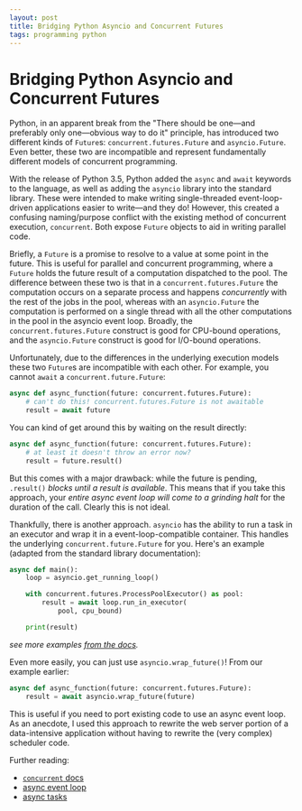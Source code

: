 ```yaml
---
layout: post
title: Bridging Python Asyncio and Concurrent Futures
tags: programming python
---
```


# Bridging Python Asyncio and Concurrent Futures

Python, in an apparent break from the "There should be one—and preferably only
one—obvious way to do it" principle, has introduced two different kinds of
`Future`s: `concurrent.futures.Future` and `asyncio.Future`. Even better, these
two are incompatible and represent fundamentally different models of concurrent
programming.

With the release of Python 3.5, Python added the `async` and `await` keywords to
the language, as well as adding the `asyncio` library into the standard library.
These were intended to make writing single-threaded event-loop-driven applications
easier to write—and they do! However, this created a confusing naming/purpose
conflict with the existing method of concurrent execution, `concurrent`. Both
expose `Future` objects to aid in writing parallel code.

Briefly, a `Future` is a promise to resolve to a value at some point in the
future. This is useful for parallel and concurrent programming, where a `Future`
holds the future result of a computation dispatched to the pool. The difference
between these two is that in a `concurrent.futures.Future` the computation occurs
on a separate process and happens *concurrently* with the rest of the jobs in
the pool, whereas with an `asyncio.Future` the computation is performed on a
single thread with all the other computations in the pool in the asyncio event
loop. Broadly, the `concurrent.futures.Future` construct is good for CPU-bound
operations, and the `asyncio.Future` construct is good for I/O-bound operations.

Unfortunately, due to the differences in the underlying execution models these
two `Future`s are incompatible with each other. For example, you cannot `await`
a `concurrent.future.Future`:

```python
async def async_function(future: concurrent.futures.Future):
    # can't do this! concurrent.futures.Future is not awaitable
    result = await future
```

You can kind of get around this by waiting on the result directly:

```python
async def async_function(future: concurrent.futures.Future):
    # at least it doesn't throw an error now?
    result = future.result()
```

But this comes with a major drawback: while the future is pending, `.result()` *blocks
until a result is available*. This means that if you take this approach,
your *entire async event loop will come to a grinding halt* for the duration of
the call. Clearly this is not ideal.

Thankfully, there is another approach. `asyncio` has the ability to run a task
in an executor and wrap it in a event-loop-compatible container. This handles
the underlying `concurrent.future.Future` for you. Here's an example (adapted
from the standard library documentation):

```python
async def main():
    loop = asyncio.get_running_loop()

    with concurrent.futures.ProcessPoolExecutor() as pool:
        result = await loop.run_in_executor(
            pool, cpu_bound)

    print(result)
```
_see more examples [from the docs](https://docs.python.org/3/library/asyncio-eventloop.html#executing-code-in-thread-or-process-pools)._

Even more easily, you can just use `asyncio.wrap_future()`! From our example
earlier:

```python
async def async_function(future: concurrent.futures.Future):
    result = await asyncio.wrap_future(future)
```

This is useful if you need to port existing code to use an async event loop. As
an anecdote, I used this approach to rewrite the web server portion of a
data-intensive application without having to rewrite the (very complex) scheduler
code.

Further reading:
  - [`concurrent` docs](https://docs.python.org/3/library/concurrent.futures.html#future-objects)
  - [async event loop](https://docs.python.org/3/library/asyncio-eventloop.html)
  - [async tasks](https://docs.python.org/3.5/library/asyncio-task.html)
